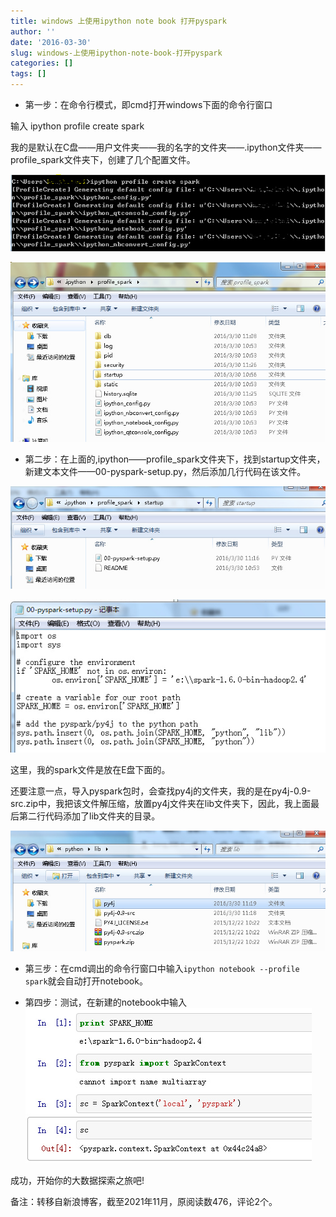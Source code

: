 ```yaml
---
title: windows 上使用ipython note book 打开pyspark
author: ''
date: '2016-03-30'
slug: windows-上使用ipython-note-book-打开pyspark
categories: []
tags: []
---
```


+ 第一步：在命令行模式，即cmd打开windows下面的命令行窗口

输入 ipython profile create spark

我的是默认在C盘——用户文件夹——我的名字的文件夹——.ipython文件夹——profile_spark文件夹下，创建了几个配置文件。

![](images/1.jpg)

![](images/2.jpg)

+ 第二步：在上面的,ipython——profile_spark文件夹下，找到startup文件夹，新建文本文件——00-pyspark-setup.py，然后添加几行代码在该文件。

![](images/3.jpg)

![](images/4.jpg)

这里，我的spark文件是放在E盘下面的。

还要注意一点，导入pyspark包时，会查找py4j的文件夹，我的是在py4j-0.9-src.zip中，我把该文件解压缩，放置py4j文件夹在lib文件夹下，因此，我上面最后第二行代码添加了lib文件夹的目录。

![](images/5.jpg)

+ 第三步：在cmd调出的命令行窗口中输入`ipython notebook --profile spark`就会自动打开notebook。

+ 第四步：测试，在新建的notebook中输入
![](images/6.jpg)

成功，开始你的大数据探索之旅吧!

备注：转移自新浪博客，截至2021年11月，原阅读数476，评论2个。
